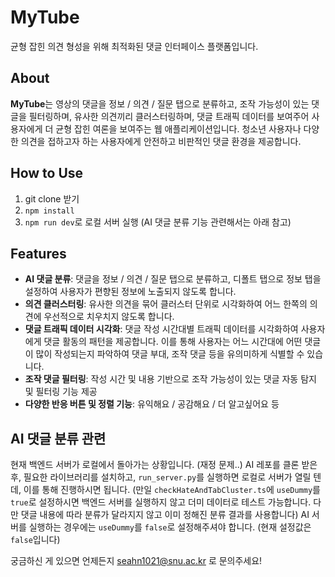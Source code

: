 # MyTube

균형 잡힌 의견 형성을 위해 최적화된 댓글 인터페이스 플랫폼입니다.

## About

**MyTube**는 영상의 댓글을 정보 / 의견 / 질문 탭으로 분류하고, 조작 가능성이 있는 댓글을 필터링하며, 유사한 의견끼리 클러스터링하며, 댓글 트래픽 데이터를 보여주어 사용자에게 더 균형 잡힌 여론을 보여주는 웹 애플리케이션입니다.
청소년 사용자나 다양한 의견을 접하고자 하는 사용자에게 안전하고 비판적인 댓글 환경을 제공합니다.

## How to Use

1. git clone 받기
2. `npm install`
3. `npm run dev`로 로컬 서버 실행 (AI 댓글 분류 기능 관련해서는 아래 참고)

## Features

- **AI 댓글 분류**: 댓글을 정보 / 의견 / 질문 탭으로 분류하고, 디폴트 탭으로 정보 탭을 설정하여 사용자가 편향된 정보에 노출되지 않도록 합니다.
- **의견 클러스터링**: 유사한 의견을 묶어 클러스터 단위로 시각화하여 어느 한쪽의 의견에 우선적으로 치우치지 않도록 합니다.
- **댓글 트래픽 데이터 시각화**: 댓글 작성 시간대별 트래픽 데이터를 시각화하여 사용자에게 댓글 활동의 패턴을 제공합니다. 이를 통해 사용자는 어느 시간대에 어떤 댓글이 많이 작성되는지 파악하여 댓글 부대, 조작 댓글 등을 유의미하게 식별할 수 있습니다.
- **조작 댓글 필터링**: 작성 시간 및 내용 기반으로 조작 가능성이 있는 댓글 자동 탐지 및 필터링 기능 제공
- **다양한 반응 버튼 및 정렬 기능**: 유익해요 / 공감해요 / 더 알고싶어요 등

## AI 댓글 분류 관련

현재 백엔드 서버가 로컬에서 돌아가는 상황입니다. (재정 문제..)
AI 레포를 클론 받은 후, 필요한 라이브러리를 설치하고, `run_server.py`를 실행하면 로컬로 서버가 열릴 텐데, 이를 통해 진행하시면 됩니다.
(만일 `checkHateAndTabCluster.ts`에 `useDummy`를 `true`로 설정하시면 백엔드 서버를 실행하지 않고 더미 데이터로 테스트 가능합니다. 다만 댓글 내용에 따라 분류가 달라지지 않고 이미 정해진 분류 결과를 사용합니다)
AI 서버를 실행하는 경우에는 `useDummy`를 `false`로 설정해주셔야 합니다. (현재 설정값은 `false`입니다)

궁금하신 게 있으면 언제든지 seahn1021@snu.ac.kr 로 문의주세요!
